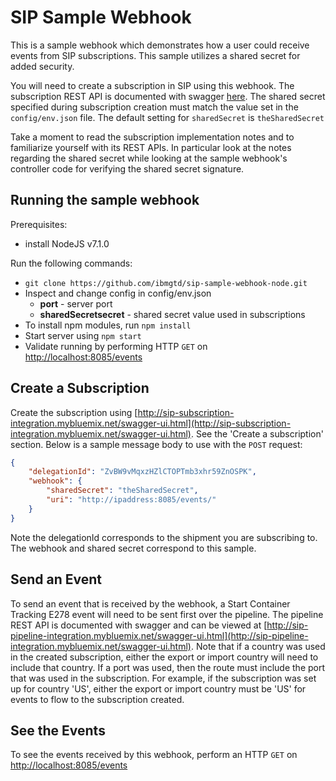 # SIP Sample Webhook
This is a sample webhook which demonstrates how a user could receive events from SIP subscriptions.  This sample utilizes a
shared secret for added security.

You will need to create a subscription in SIP using this webhook.  The subscription
REST API is documented with swagger [here](http://sip-subscription-integration.mybluemix.net/swagger-ui.html).  The shared secret specified during subscription creation
must match the value set in the `config/env.json` file.  The default setting
for `sharedSecret` is `theSharedSecret`

Take a moment to read the subscription implementation notes and to familiarize yourself with its REST APIs.  In particular look
at the notes regarding the shared secret while looking at the sample webhook's controller
code for verifying the shared secret signature.

## Running the sample webhook
Prerequisites:
 - install NodeJS v7.1.0

Run the following commands:
 - `git clone https://github.com/ibmgtd/sip-sample-webhook-node.git`
 - Inspect and change config in config/env.json
    - **port** - server port
    - **sharedSecretsecret** - shared secret value used in subscriptions
 - To install npm modules, run `npm install`
 - Start server using `npm start`
 - Validate running by performing HTTP `GET` on [http://localhost:8085/events](http://localhost:8085/events)

## Create a Subscription
Create the subscription using [http://sip-subscription-integration.mybluemix.net/swagger-ui.html](http://sip-subscription-integration.mybluemix.net/swagger-ui.html).  See
the 'Create a subscription' section.  Below is a sample message body to use with the `POST` request:
```json
{
    "delegationId": "ZvBW9vMqxzHZlCTOPTmb3xhr59ZnOSPK",
    "webhook": {
        "sharedSecret": "theSharedSecret",
        "uri": "http://ipaddress:8085/events/"
    }
}
```

Note the delegationId corresponds to the shipment you are subscribing to.  The webhook and shared secret correspond to this sample.

## Send an Event
To send an event that is received by the webhook, a Start Container Tracking E278 event will need to be sent first over the pipeline.  The pipeline REST API is documented with swagger and can be viewed at [http://sip-pipeline-integration.mybluemix.net/swagger-ui.html](http://sip-pipeline-integration.mybluemix.net/swagger-ui.html).  Note
that if a country was used in the created subscription, either the export or import country will need to include that country.  If a port was
used, then the route must include the port that was used in the subscription.  For example, if the subscription was set up
for country 'US', either the export or import country must be 'US' for events to flow to the subscription created.

## See the Events
To see the events received by this webhook, perform an HTTP `GET` on [http://localhost:8085/events](http://localhost:8085/events)
